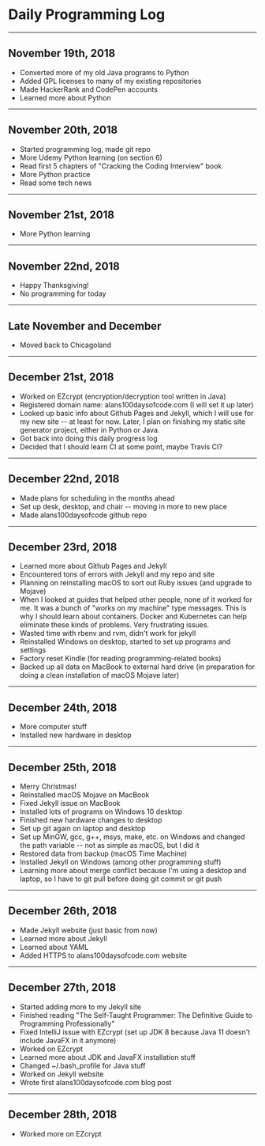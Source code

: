 # Daily Programming Log
---
## November 19th, 2018

* Converted more of my old Java programs to Python
* Added GPL licenses to many of my existing repositories
* Made HackerRank and CodePen accounts
* Learned more about Python

---

## November 20th, 2018

* Started programming log, made git repo
* More Udemy Python learning (on section 6)
* Read first 5 chapters of "Cracking the Coding Interview" book
* More Python practice
* Read some tech news

---

## November 21st, 2018

* More Python learning

---

## November 22nd, 2018

* Happy Thanksgiving!
* No programming for today

---

## Late November and December

* Moved back to Chicagoland

---

## December 21st, 2018

* Worked on EZcrypt (encryption/decryption tool written in Java)
* Registered domain name: alans100daysofcode.com (I will set it up later)
* Looked up basic info about Github Pages and Jekyll, which I will use for my new site -- at least for now. Later, I plan on finishing my static site generator project, either in Python or Java.
* Got back into doing this daily progress log
* Decided that I should learn CI at some point, maybe Travis CI?

---

## December 22nd, 2018

* Made plans for scheduling in the months ahead
* Set up desk, desktop, and chair -- moving in more to new place
* Made alans100daysofcode github repo

---

## December 23rd, 2018

* Learned more about Github Pages and Jekyll
* Encountered tons of errors with Jekyll and my repo and site
* Planning on reinstalling macOS to sort out Ruby issues (and upgrade to Mojave)
* When I looked at guides that helped other people, none of it worked for me. It was a bunch of "works on my machine" type messages. This is why I should learn about containers. Docker and Kubernetes can help eliminate these kinds of problems. Very frustrating issues. 
* Wasted time with rbenv and rvm, didn't work for jekyll
* Reinstalled Windows on desktop, started to set up programs and settings
* Factory reset Kindle (for reading programming-related books)
* Backed up all data on MacBook to external hard drive (in preparation for doing a clean installation of macOS Mojave later)

---

## December 24th, 2018

* More computer stuff
* Installed new hardware in desktop

---

## December 25th, 2018

* Merry Christmas!
* Reinstalled macOS Mojave on MacBook
* Fixed Jekyll issue on MacBook
* Installed lots of programs on Windows 10 desktop
* Finished new hardware changes to desktop
* Set up git again on laptop and desktop
* Set up MinGW, gcc, g++, msys, make, etc. on Windows and changed the path variable -- not as simple as macOS, but I did it
* Restored data from backup (macOS Time Machine)
* Installed Jekyll on Windows (among other programming stuff)
* Learning more about merge conflict because I'm using a desktop and laptop, so I have to git pull before doing git commit or git push

---

## December 26th, 2018

* Made Jekyll website (just basic from now)
* Learned more about Jekyll
* Learned about YAML
* Added HTTPS to alans100daysofcode.com website

---

## December 27th, 2018

* Started adding more to my Jekyll site
* Finished reading "The Self-Taught Programmer: The Definitive Guide to Programming Professionally"
* Fixed IntelliJ issue with EZcrypt (set up JDK 8 because Java 11 doesn't include JavaFX in it anymore)
* Worked on EZcrypt
* Learned more about JDK and JavaFX installation stuff
* Changed ~/.bash_profile for Java stuff
* Worked on Jekyll website
* Wrote first alans100daysofcode.com blog post

---

## December 28th, 2018

* Worked more on EZcrypt






